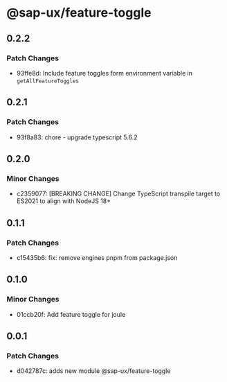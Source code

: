 # @sap-ux/feature-toggle

## 0.2.2

### Patch Changes

-   93ffe8d: Include feature toggles form environment variable in `getAllFeatureToggles`

## 0.2.1

### Patch Changes

-   93f8a83: chore - upgrade typescript 5.6.2

## 0.2.0

### Minor Changes

-   c2359077: [BREAKING CHANGE] Change TypeScript transpile target to ES2021 to align with NodeJS 18+

## 0.1.1

### Patch Changes

-   c15435b6: fix: remove engines pnpm from package.json

## 0.1.0

### Minor Changes

-   01ccb20f: Add feature toggle for joule

## 0.0.1

### Patch Changes

-   d042787c: adds new module @sap-ux/feature-toggle
